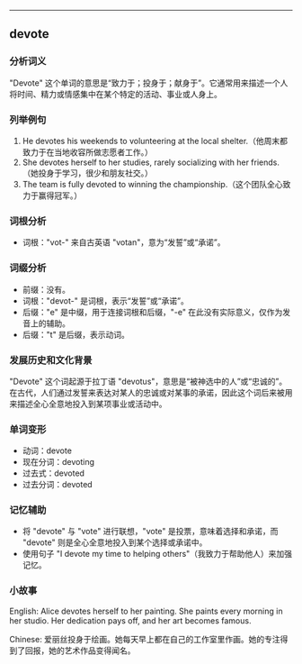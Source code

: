 
---------------
## devote
### 分析词义
"Devote" 这个单词的意思是“致力于；投身于；献身于”。它通常用来描述一个人将时间、精力或情感集中在某个特定的活动、事业或人身上。

### 列举例句
1. He devotes his weekends to volunteering at the local shelter.（他周末都致力于在当地收容所做志愿者工作。）
2. She devotes herself to her studies, rarely socializing with her friends.（她投身于学习，很少和朋友社交。）
3. The team is fully devoted to winning the championship.（这个团队全心致力于赢得冠军。）

### 词根分析
- 词根："vot-" 来自古英语 "votan"，意为“发誓”或“承诺”。

### 词缀分析
- 前缀：没有。
- 词根："devot-" 是词根，表示“发誓”或“承诺”。
- 后缀："e" 是中缀，用于连接词根和后缀，"-e" 在此没有实际意义，仅作为发音上的辅助。
- 后缀："t" 是后缀，表示动词。

### 发展历史和文化背景
"Devote" 这个词起源于拉丁语 "devotus"，意思是“被神选中的人”或“忠诚的”。在古代，人们通过发誓来表达对某人的忠诚或对某事的承诺，因此这个词后来被用来描述全心全意地投入到某项事业或活动中。

### 单词变形
- 动词：devote
- 现在分词：devoting
- 过去式：devoted
- 过去分词：devoted

### 记忆辅助
- 将 "devote" 与 "vote" 进行联想，"vote" 是投票，意味着选择和承诺，而 "devote" 则是全心全意地投入到某个选择或承诺中。
- 使用句子 "I devote my time to helping others"（我致力于帮助他人）来加强记忆。

### 小故事
English:
Alice devotes herself to her painting. She paints every morning in her studio. Her dedication pays off, and her art becomes famous.

Chinese:
爱丽丝投身于绘画。她每天早上都在自己的工作室里作画。她的专注得到了回报，她的艺术作品变得闻名。

